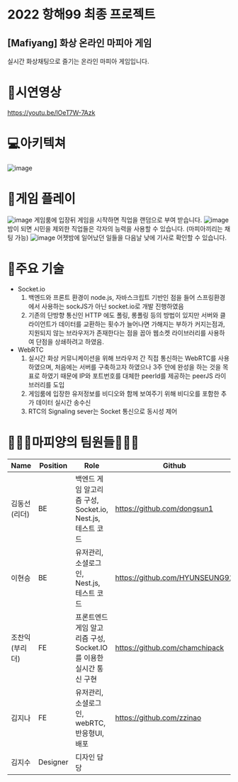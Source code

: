 2022 항해99 최종 프로젝트
====================
[Mafiyang] 화상 온라인 마피아 게임
--------
실시간 화상채팅으로 즐기는 온라인 마피아 게임입니다.
# 👀시연영상
https://youtu.be/lOeT7W-7Azk
# 💻아키텍쳐
![image](https://user-images.githubusercontent.com/88572124/171763166-932427fe-0eb5-4846-a9e4-d2b1b6e4b2e7.png)
# 🐑게임 플레이
![image](https://user-images.githubusercontent.com/88572124/171763294-6c15fb48-2c2c-4745-b284-95e2e617f9ad.png)
게임룸에 입장뒤 게임을 시작하면 직업을 랜덤으로 부여 받습니다.
![image](https://user-images.githubusercontent.com/88572124/171763331-fe7c1a56-4398-4741-ac8a-72e68bfcce2f.png)
밤이 되면 시민을 제외한 직업들은 각자의 능력을 사용할 수 있습니다. (마피아끼리는 채팅 가능)
![image](https://user-images.githubusercontent.com/88572124/171763359-5f19ab1c-b20d-4503-a3b4-1550ef2056a1.png)
어젯밤에 일어났던 일들을 다음날 낮에 기사로 확인할 수 있습니다.

# 📝주요 기술
- Socket.io
    1. 백엔드와 프론트 환경이 node.js, 자바스크립트 기반인 점을 들어 스프링환경에서 사용하는 sockJS가 아닌 socket.io로 개발 진행하였음
    2. 기존의 단방향 통신인 HTTP 에도 폴링, 롱폴링 등의 방법이 있지만 서버와 클라이언트가 데이터를 교환하는 횟수가 늘어나면 가해지는 부하가 커지는점과, 지원되지 않는 브라우저가 존재한다는 점을 꼽아 웹소켓 라이브러리를 사용하여 단점을 상쇄하려고 하였음.
- WebRTC
    1. 실시간 화상 커뮤니케이션을 위해 브라우저 간 직접 통신하는 WebRTC를 사용하였으며, 처음에는 서버를 구축하고자 하였으나 3주 안에 완성을 하는 것을 목표로 하였기 때문에 IP와 포트번호를 대체한 peerId를 제공하는 peerJS 라이브러리를 도입
    2. 게임룸에 입장한 유저정보를 비디오와 함께 보여주기 위해 비디오를 포함한 추가 데이터  실시간 송수신
    3. RTC의 Signaling sever는 Socket 통신으로 동시성 제어
    
# 🧑🏻‍💻마피양의 팀원들👩🏻‍💻
|Name|Position|Role|Github|
|------|---|---|---|
|김동선(리더)|BE|백엔드 게임 알고리즘 구성, Socket.io, Nest.js, 테스트 코드|https://github.com/dongsun1|
|이현승|BE|유저관리, 소셜로그인, Nest.js, 테스트 코드|https://github.com/HYUNSEUNG91|
|조찬익(부리더)|FE|프론트엔드 게임 알고리즘 구성, Socket.IO를 이용한 실시간 통신 구현|https://github.com/chamchipack|
|김지나|FE|유저관리, 소셜로그인, webRTC, 반응형UI, 배포|https://github.com/zzinao|
|김지수|Designer|디자인 담당|
